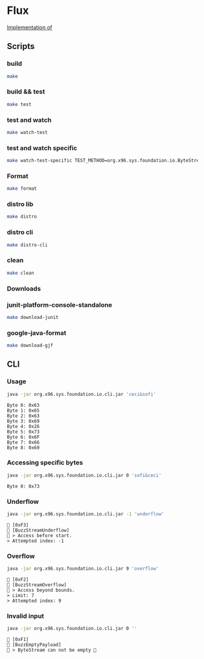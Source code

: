 # Flux

[Implementation of](https://github.com/x96-sys/flux)

## Scripts

### build

```bash
make
```

### build && test

```bash
make test
```

### test and watch

```bash
make watch-test
```

### test and watch specific

```bash
make watch-test-specific TEST_METHOD=org.x96.sys.foundation.io.ByteStreamTest\#happyPerformance
```

### Format

```bash
make format
```

### distro lib

```bash
make distro
```

### distro cli

```bash
make distro-cli
```

### clean

```bash
make clean
```

### Downloads

### junit-platform-console-standalone

```bash
make download-junit
```

### google-java-format

```bash
make download-gjf
```

## CLI

### Usage

```bash
java -jar org.x96.sys.foundation.io.cli.jar 'ceci&sofi'
```

```output
Byte 0: 0x63
Byte 1: 0x65
Byte 2: 0x63
Byte 3: 0x69
Byte 4: 0x26
Byte 5: 0x73
Byte 6: 0x6F
Byte 7: 0x66
Byte 8: 0x69
```

### Accessing specific bytes

```bash
java -jar org.x96.sys.foundation.io.cli.jar 0 'sofi&ceci'
```

```output
Byte 0: 0x73
```

### Underflow

```bash
java -jar org.x96.sys.foundation.io.cli.jar -1 'underflow'
```

```output
🦕 [0xF3]
🐝 [BuzzStreamUnderflow]
🌵 > Access before start.
> Attempted index: -1
```

### Overflow

```bash
java -jar org.x96.sys.foundation.io.cli.jar 9 'overflow'
```

```output
🦕 [0xF2]
🐝 [BuzzStreamOverflow]
🌵 > Access beyond bounds.
> Limit: 7
> Attempted index: 9
```

### Invalid input

```bash
java -jar org.x96.sys.foundation.io.cli.jar 0 ''
```

```output
🦕 [0xF1]
🐝 [BuzzEmptyPayload]
🌵 > ByteStream can not be empty 🙅
```
